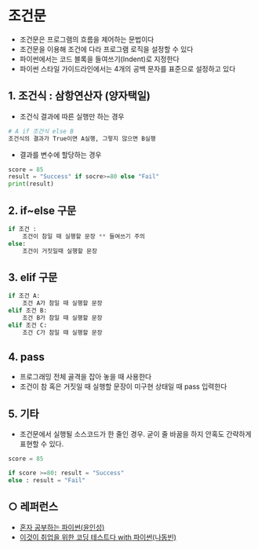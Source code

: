 조건문
===
- 조건문은 프로그램의 흐름을 제어하는 문법이다
- 조건문을 이용해 조건에 다라 프로그램 로직을 설정할 수 있다
- 파이썬에서는 코드 블록을 들여쓰기(Indent)로 지정한다
- 파이썬 스타일 가이드라인에서는 4개의 공백 문자를 표준으로 설정하고 있다

## 1. 조건식 : 삼항연산자 (양자택일)
- 조건식 결과에 따른 실행만 하는 경우
```python
# A if 조건식 else B
조건식의 결과가 True이면 A실행, 그렇지 않으면 B실행
```
- 결과를 변수에 할당하는 경우
```python
score = 85
result = "Success" if socre>=80 else "Fail"
print(result)
```

## 2. if~else 구문
```python
if 조건 :
    조건이 참일 때 실행할 문장 ** 들여쓰기 주의
else:
    조건이 거짓일때 실행할 문장
```
## 3. elif 구문
```python
if 조건 A:
    조건 A가 참일 때 실행할 문장
elif 조건 B:
    조건 B가 참일 때 실행할 문장
elif 조건 C:
    조건 C가 참일 때 실행할 문장
```
## 4. pass
- 프로그래밍 전체 골격을 잡아 놓을 때 사용한다   
- 조건이 참 혹은 거짓일 때 실행할 문장이 미구현 상태일 때 pass 입력한다   

## 5. 기타
- 조건문에서 실행될 소스코드가 한 줄인 경우. 굳이 줄 바꿈을 하지 안혹도 간략하게 표현할 수 있다.
```python
score = 85

if score >=80: result = "Success"
else : result = "Fail"
```



## ○ 레퍼런스
* [혼자 공부하는 파이썬(윤인성)](https://www.hanbit.co.kr/store/books/look.php?p_code=B2587075793)
* [이것이 취업을 위한 코딩 테스트다 with 파이썬(나동빈)](https://www.hanbit.co.kr/store/books/look.php?p_code=B8945183661)
